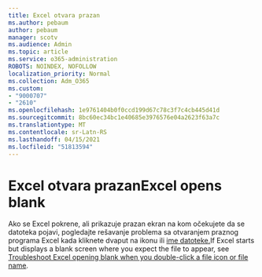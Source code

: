 ```yaml
---
title: Excel otvara prazan
ms.author: pebaum
author: pebaum
manager: scotv
ms.audience: Admin
ms.topic: article
ms.service: o365-administration
ROBOTS: NOINDEX, NOFOLLOW
localization_priority: Normal
ms.collection: Adm_O365
ms.custom:
- "9000707"
- "2610"
ms.openlocfilehash: 1e9761404b0f0ccd199d67c78c3f7c4cb445d41d
ms.sourcegitcommit: 8bc60ec34bc1e40685e3976576e04a2623f63a7c
ms.translationtype: MT
ms.contentlocale: sr-Latn-RS
ms.lasthandoff: 04/15/2021
ms.locfileid: "51813594"
---
```

# <a name="excel-opens-blank"></a><span data-ttu-id="6a9c6-102">Excel otvara prazan</span><span class="sxs-lookup"><span data-stu-id="6a9c6-102">Excel opens blank</span></span>

<span data-ttu-id="6a9c6-103">Ako se Excel pokrene, ali prikazuje prazan ekran na kom očekujete da se datoteka pojavi, pogledajte rešavanje problema sa otvaranjem praznog programa Excel kada kliknete dvaput na ikonu ili [ime datoteke.](https://docs.microsoft.com/office/troubleshoot/excel/excel-opens-blank)</span><span class="sxs-lookup"><span data-stu-id="6a9c6-103">If Excel starts but displays a blank screen where you expect the file to appear, see [Troubleshoot Excel opening blank when you double-click a file icon or file name](https://docs.microsoft.com/office/troubleshoot/excel/excel-opens-blank).</span></span>